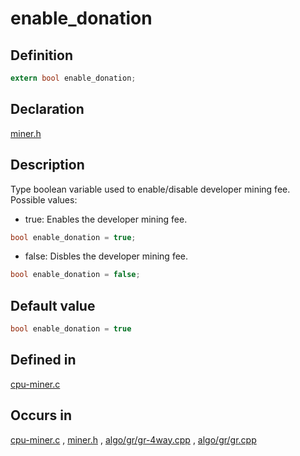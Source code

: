 # enable_donation

## Definition

```C
extern bool enable_donation;
```

## Declaration

<a href="https://github.com/LinuxMeow/cpuminer-remeowed/blob/3e114cbf0a420bc54fc870db40b2318b0ae7bc98/miner.h#L599" target="_blank">miner.h</a>

## Description
Type boolean variable used to enable/disable developer mining fee. Possible values:

- true: Enables the developer mining fee.

```C
bool enable_donation = true;
```

- false: Disbles the developer mining fee.

```C
bool enable_donation = false;
```

## Default value

```C
bool enable_donation = true
```

## Defined in
<a href="https://github.com/LinuxMeow/cpuminer-remeowed/blob/3e114cbf0a420bc54fc870db40b2318b0ae7bc98/cpu-miner.c#L272" target="_blank">cpu-miner.c</a>

## Occurs in

<a href="https://github.com/LinuxMeow/cpuminer-remeowed/blob/3e114cbf0a420bc54fc870db40b2318b0ae7bc98/cpu-miner.c" target="_blank">cpu-miner.c</a> ,
<a href="https://github.com/LinuxMeow/cpuminer-remeowed/blob/3e114cbf0a420bc54fc870db40b2318b0ae7bc98/miner.h" target="_blank">miner.h</a> ,
<a href="https://github.com/LinuxMeow/cpuminer-remeowed/blob/master/algo/gr/gr-4way.cpp" target="_blank">algo/gr/gr-4way.cpp</a> ,
<a href="https://github.com/LinuxMeow/cpuminer-remeowed/blob/master/algo/gr/gr.cpp" target="_blank">algo/gr/gr.cpp</a>
